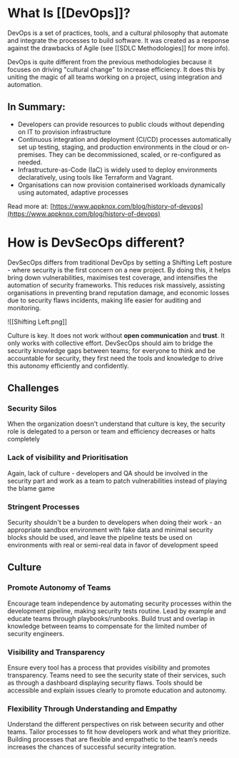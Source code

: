 # What Is [[DevOps]]?

DevOps is a set of practices, tools, and a cultural philosophy that automate and integrate the processes to build software. It was created as a response against the drawbacks of Agile (see [[SDLC Methodologies]] for more info).

DevOps is quite different from the previous methodologies because it focuses on driving "cultural change" to increase efficiency. It does this by uniting the magic of all teams working on a project, using integration and automation.
## In Summary:

- Developers can provide resources to public clouds without depending on IT to provision infrastructure
- Continuous integration and deployment (CI/CD) processes automatically set up testing, staging, and production environments in the cloud or on-premises. They can be decommissioned, scaled, or re-configured as needed.  
- Infrastructure-as-Code (IaC) is widely used to deploy environments declaratively, using tools like Terraform and Vagrant.
- Organisations can now provision containerised workloads dynamically using automated, adaptive processes

Read more at: [https://www.appknox.com/blog/history-of-devops](https://www.appknox.com/blog/history-of-devops)

# How is DevSecOps different?

DevSecOps differs from traditional DevOps by setting a Shifting Left posture - where security is the first concern on a new project. 
By doing this, it helps bring down vulnerabilities, maximises test coverage, and intensifies the automation of security frameworks. This reduces risk massively, assisting organisations in preventing brand reputation damage, and economic losses due to security flaws incidents, making life easier for auditing and monitoring.

![[Shifting Left.png]]

Culture is key. It does not work without **open communication** and **trust**. It only works with collective effort. DevSecOps should aim to bridge the security knowledge gaps between teams; for everyone to think and be accountable for security, they first need the tools and knowledge to drive this autonomy efficiently and confidently.

## Challenges

### Security Silos

When the organization doesn't understand that culture is key, the security role is delegated to a person or team and efficiency decreases or halts completely
### Lack of visibility and Prioritisation

Again, lack of culture - developers and QA should be involved in the security part and work as a team to patch vulnerabilities instead of playing the blame game
### Stringent Processes

Security shouldn't be a burden to developers when doing their work - an appropriate sandbox environment with fake data and minimal security blocks should be used, and leave the pipeline tests be used on environments with real or semi-real data in favor of development speed

## Culture

### Promote Autonomy of Teams  
Encourage team independence by automating security processes within the development pipeline, making security tests routine. Lead by example and educate teams through playbooks/runbooks. Build trust and overlap in knowledge between teams to compensate for the limited number of security engineers.

### Visibility and Transparency  
Ensure every tool has a process that provides visibility and promotes transparency. Teams need to see the security state of their services, such as through a dashboard displaying security flaws. Tools should be accessible and explain issues clearly to promote education and autonomy.

### Flexibility Through Understanding and Empathy  
Understand the different perspectives on risk between security and other teams. Tailor processes to fit how developers work and what they prioritize. Building processes that are flexible and empathetic to the team’s needs increases the chances of successful security integration.